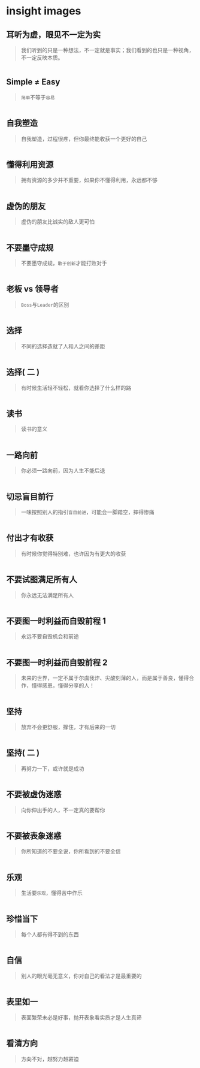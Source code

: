 # insight images


## 耳听为虚，眼见不一定为实

> 我们听到的只是一种想法，不一定就是事实；我们看到的也只是一种视角，不一定反映本质。

 <img class="lazy" data-url="./img/about-truth-170909.jpg" style="max-height:300px">



## Simple ≠ Easy 

> `简单`不等于`容易`

 <img class="lazy" data-url="./img/simple-easy.png">



## 自我塑造

> 自我塑造，过程很疼，但你最终能收获一个更好的自己

 <img class="lazy" data-url="./img/0f28f3b4e8244d3fa3ec109056309ff7.jpg">


## 懂得利用资源

> 拥有资源的多少并不重要，如果你不懂得利用，永远都不够

 <img class="lazy" data-url="./img/14ebc5c1ba9c426b8c993cdceeea2735.jpg">


## 虚伪的朋友

> 虚伪的朋友比诚实的敌人更可怕

 <img class="lazy" data-url="./img/1c944611670c4d84bb4321fb756008dd.jpg">


## 不要墨守成规

> 不要墨守成规，`敢于创新`才能打败对手

 <img class="lazy" data-url="./img/2875e211d13449f5969bf73b18c11c50.jpg">


## 老板 vs 领导者

> `Boss`与`Leader`的区别

 <img class="lazy" data-url="./img/2a7f1e99f37b4324b8c06dbe0eb649cf.jpg">


## 选择

> 不同的选择造就了人和人之间的差距

 <img class="lazy" data-url="./img/4513c886c81a46af95d8b0e3f6f6192e.jpg">


## 选择( 二 )

> 有时候生活轻不轻松，就看你选择了什么样的路

 <img class="lazy" data-url="./img/d50efb829202456699effb33b152735e.jpg">


## 读书

> 读书的意义

 <img class="lazy" data-url="./img/493b7bd89cfe41dbaa468d86f4f6fec2.jpg">


## 一路向前

> 你必须一路向前，因为人生不能后退

 <img class="lazy" data-url="./img/4a88ff70a07c4699b64f8ad42de3373d.jpg">


## 切忌盲目前行

> 一味按照别人的指引`盲目前进`，可能会一脚踏空，摔得惨痛

 <img class="lazy" data-url="./img/a915e6af200945afa2785a72da8682c2.jpg">


## 付出才有收获

> 有时候你觉得特别难，也许因为有更大的收获

 <img class="lazy" data-url="./img/613c6702fb7940eea9f698bb8906730b.jpg">


## 不要试图满足所有人

> 你永远无法满足所有人

 <img class="lazy" data-url="./img/8fbcab2d5014442aa4ab5d435d54531f.jpg">


## 不要图一时利益而自毁前程 1

> 永远不要自毁机会和前途

 <img class="lazy" data-url="./img/9442717879ad4216bd3265bd0233df62.jpg">


## 不要图一时利益而自毁前程 2

> 未来的世界，一定不属于尔虞我诈、尖酸刻薄的人，而是属于善良，懂得合作，懂得感恩，懂得分享的人！

 <img class="lazy" data-url="./img/img-180509-2201.jpg">



## 坚持

> 放弃不会更舒服，撑住，才有后来的一切

 <img class="lazy" data-url="./img/97fe07f7611845a0ac6c073a2971efd9.jpg">


## 坚持( 二 )

> 再努力一下，或许就是成功

 <img class="lazy" data-url="./img/dd6f2cdab6b941fa9616b7b175f4c9ee.jpg">


## 不要被虚伪迷惑

> 向你伸出手的人，不一定真的要帮你

 <img class="lazy" data-url="./img/b3a1e433386945caa100b17986f4a787.jpg">


## 不要被表象迷惑

> 你所知道的不要全说，你所看到的不要全信

 <img class="lazy" data-url="./img/bd66b47624724258b68b7c7338bc0f1d.jpg">


## 乐观

> 生活要`乐观`，懂得苦中作乐

 <img class="lazy" data-url="./img/c196431d2dab44c08944676725cdf94d.jpg">


## 珍惜当下 

> 每个人都有得不到的东西

 <img class="lazy" data-url="./img/c4eabd07f83b40399b88995e08f46cfa.jpg">


## 自信 

> 别人的眼光毫无意义，你对自己的看法才是最重要的

 <img class="lazy" data-url="./img/ea3c1e3c7586415b8ffbc160ed31f813.jpg">


## 表里如一 

> 表面繁荣未必是好事，抛开表象看实质才是人生真谛

 <img class="lazy" data-url="./img/f1b6b6910a484cfb846f5929d50d0473.jpg">


## 看清方向 

> 方向不对，越努力越窘迫

 <img class="lazy" data-url="./img/ff931726163d47248dde4dbd79073a34.jpg">



